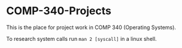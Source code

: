 # COMP-340-Projects

This is the place for project work in COMP 340 (Operating Systems).

To research system calls run `man 2 [syscall]` in a linux shell.

